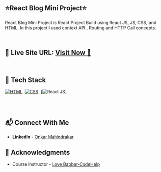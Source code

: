 
## ⭐React Blog Mini Project⭐

React Blog Mini Project is React Project Build using React JS, JS, CSS, and HTML.
In this project I used context API , Routing and HTTP Call concepts.

<br>

## 📌 **Live Site URL:** <a href="https://omi-blog-project.netlify.app/">**Visit Now** 🚀</a>

<br>

## 📌 Tech Stack

[![HTML](https://img.shields.io/badge/html5%20-%23E34F26.svg?&style=for-the-badge&logo=html5&logoColor=white)](https://github.com/prakash-naikwadi)&nbsp;
[![CSS](https://img.shields.io/badge/css3%20-%231572B6.svg?&style=for-the-badge&logo=css3&logoColor=white)](https://github.com/prakash-naikwadi)&nbsp;
[![React JS](https://img.shields.io/badge/-ReactJs-61DAFB?logo=react&logoColor=white&style=for-the-badge)]&nbsp;

<br>
<br>

## 📬 Connect With Me

- **LinkedIn** - [Onkar Mahindrakar](https://www.linkedin.com/in/onkar-mahindrakar-66187422b/)

## 📌 Acknowledgments

- Course Instructor - [Love Babbar-CodeHelp](https://www.linkedin.com/in/love-babbar-38ab2887/)
